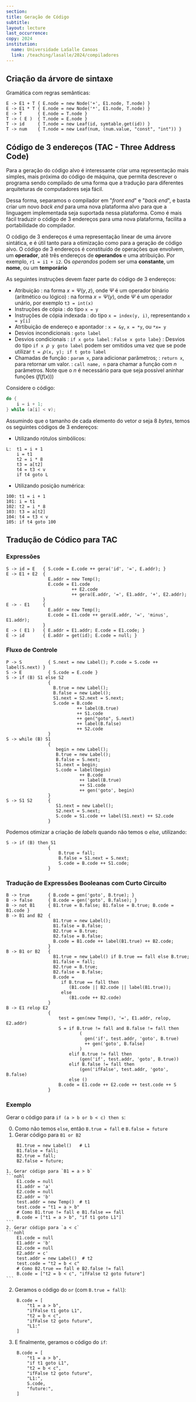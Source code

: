 ```yaml
---
section: 
title: Geração de Código
subtitle:
layout: lecture
last_occurrence: 
copy: 2024
institution:
  name: Universidade LaSalle Canoas
  link: /teaching/lasalle/2024/compiladores
---
```


## Criação da árvore de sintaxe

Gramática com regras semânticas:

```
E -> E1 + T { E.node = new Node('+', E1.node, T.node) }
E -> E1 * T { E.node = new Node('*', E1.node, T.node) }
E -> T      { E.node = T.node }
T -> ( E )  { T.node = E.node }
T -> id     { T.node = new Leaf(id, symtable.get(id)) }
T -> num    { T.node = new Leaf(num, (num.value, "const", "int")) }
```

## Código de 3 endereços (TAC - Three Address Code)

Para a geração do código alvo é interessante criar uma representação mais
simples, mais próxima do código de máquina, que permita descrever o programa
sendo compilado de uma forma que a tradução para diferentes arquiteturas de
computadores seja fácil.

Dessa forma, separamos o compilador em "_front end_" e "_back end_", e basta
criar um novo _back end_ para uma nova plataforma alvo para que a linguagem
implementada seja suportada nessa plataforma. Como é mais fácil traduzir o
código de 3 endereços para uma nova plataforma, facilita a portabilidade do
compilador.

O código de 3 endereços é uma representação linear de uma árvore sintática,
e é útil tanto para a otimização como para a geração de código alvo.
O código de 3 endereços é constituído de operações que envolvem, um
**operador**, atê três endereços de  **operandos** e uma atribuição. Por
exemplo, `r1 = i1 + i2`. Os _operandos_ podem ser uma **constante**,
um **nome**, ou um **temporário**

As seguintes instruções devem fazer parte do código de 3 endereços:

* Atribuição
    : na forma $x = \Psi(y, z)$, onde $\Psi$ é um operador binário (aritmético ou lógico)
    : na forma $x = \Psi(y)$, onde $\Psi$ é um operador unário, por exemplo `t3 = int(x)`
* Instruções de cópia
    : do tipo `x = y`
* Instruções de cópia indexada
    : do tipo `x = index(y, i)`, representando `x = y[i]`
* Atrtibuição de endereço e apontador
    : `x = &y`, `x = *y`, ou `*x= y`
* Desvios incondicionais
    : `goto label`
* Desvios condicionais
    : `if x goto label`
    : `False x goto labe}`
    : Desvios do tipo `if x `$\rho$` y goto label` podem ser omitidos uma vez que se pode utilizar `t = `$\rho$`(x, y); if t goto label`
* Chamadas de função
    : `param x`, para adicionar parâmetros;
    : `return x`, para retornar um valor.
    : `call name, n` para chamar a função com $n$ parâmetros. Note que o $n$ é necessário para que seja possível aninhar funções ($f(f(x))$)

Considere o código:

```c
do {
    i = i + 1;
} while (a[i] < v);
```

Assumindo que o tamanho de cada elemento do vetor $a$ seja $8$ _bytes_, temos os seguintes códigos de 3 endereços:

* Utilizando rótulos simbólicos:

```nohl
L:  t1 = i + 1
    i = t1
    t2 = i * 8
    t3 = a[t2]
    t4 = t3 < v
    if t4 goto L
```

* Utilizando posição numérica:

```nohl
100: t1 = i + 1
101: i = t1
102: t2 = i * 8
103: t3 = a[t2]
104: t4 = t3 < v
105: if t4 goto 100
```

## Tradução de Códico para TAC

### Expressões

```nohl
S -> id = E   { S.code = E.code ++ gera('id', '=', E.addr); }
E -> E1 + E2  {
                E.addr = new Temp();
                E.code = E1.code
                         ++ E2.code
                         ++ gera(E.addr, '=', E1.addr, '+', E2.addr);
              }
E -> - E1     {
                E.addr = new Temp();
                E.code = E1.code ++ gera(E.addr, '=', 'minus', E1.addr);
              }
E -> ( E1 )   { E.addr = E1.addr; E.code = E1.code; }
E -> id       { E.addr = get(id); E.code = null; }
```

### Fluxo de Controle

```nohl
P -> S          { S.next = new Label(); P.code = S.code ++ label(S.next) }
S -> E          { S.code = E.code }
S -> if (B) S1 else S2
                {
                  B.true = new Label();
                  B.false = new Label();
                  S1.next = S2.next = S.next;
                  S.code = B.code
                           ++ label(B.true)
                           ++ S1.code
                           ++ gen("goto", S.next)
                           ++ label(B.false)
                           ++ S2.code
                }
S -> while (B) S1
                {
                   begin = new Label();
                   B.true = new Label();
                   B.false = S.next;
                   S1.next = begin;
                   S.code = label(begin)
                            ++ B.code
                            ++ label(B.true)
                            ++ S1.code
                            ++ gen('goto', begin)
                }
S -> S1 S2      {
                   S1.next = new Label();
                   S2.next = S.next;
                   S.code = S1.code ++ label(S1.next) ++ S2.code
                }

 ```

Podemos otimizar a criação de _labels_ quando não temos o _else_, utilizando:

```nohl
S -> if (B) then S1
                {
                    B.true = fall;
                    B.false = S1.next = S.next;
                    S.code = B.code ++ S1.code;
                }
```

### Tradução de Expressões Booleanas com Curto Circuito

```nohl
B -> true       { B.code = gen('goto', B.true); }
B -> false      { B.code = gen('goto', B.false); }
B -> not B1     { B1.true = B.false; B1.false = B.true; B.code = B1.code }
B -> B1 and B2  {
                  B1.true = new Label();
                  B1.false = B.false;
                  B2.true = B.true;
                  B2.false = B.false;
                  B.code = B1.code ++ label(B1.true) ++ B2.code;
                }
B -> B1 or B2   {
                  B1.true = new Label() if B.true == fall else B.true;
                  B1.false = fall;
                  B2.true = B.true;
                  B2.false = B.false;
                  B.code =
                     if B.true == fall then
                        (B1.code || B2.code || label(B1.true));
                     else
                        (B1.code ++ B2.code)
                }
B -> E1 relop E2
                {
                    test = gen(new Temp(), '=', E1.addr, relop, E2.addr)
                    S = if B.true != fall and B.false != fall then
                            (
                              gen('if', test.addr, 'goto', B.true)
                              ++ gen('goto', B.false)
                            )
                        elif B.true != fall then
                            (gen('if', test.addr, 'goto', B.true))
                        elif B.false != fall then
                            (gen('ifFalse', test.addr, 'goto', B.false)
                        else ()
                    B.code = E1.code ++ E2.code ++ test.code ++ S
                }
```

### Exemplo

Gerar o código para `if (a > b or b < c) then s`:

0. Como não temos `else`, então `B.true = fall` e `B.false = future`
1. Gerar código para `B1 or B2`
```nohl
    B1.true = new Label()   # L1
    B1.false = fall;
    B2.true = fall;
    B2.false = future;
```
    1. Gerar código para `B1 = a > b`
    ```nohl
        E1.code = null
        E1.addr = 'a'
        E2.code = null
        E2.addr = 'b'
        test.addr = new Temp()  # t1
        test.code = "t1 = a > b"
        # Como B1.true != fall e B1.false == fall
        B.code = ["t1 = a > b", "if t1 goto L1"]
    ```
    2. Gerar código para `a < c`
    ```nohl
        E1.code = null
        E1.addr = 'b'
        E2.code = null
        E2.addr = c'
        test.addr = new Label()  # t2
        test.code = "t2 = b < c"
        # Como B2.true == fall e B2.false != fall
        B.code = ["t2 = b < c", "ifFalse t2 goto future"]
    ```
2. Geramos o código do `or` (com `B.true = fall`):
```nohl
    B.code = [
        "t1 = a > b",
        "ifFalse t1 goto L1",
        "t2 = b < c",
        "ifFalse t2 goto future",
        "L1:"
    ]
```
3. E finalmente, geramos o código do `if`:
```nohl
    B.code = [
        "t1 = a > b",
        "if t1 goto L1",
        "t2 = b < c",
        "ifFalse t2 goto future",
        "L1:",
        S.code,
        "future:",
    ]   
```


